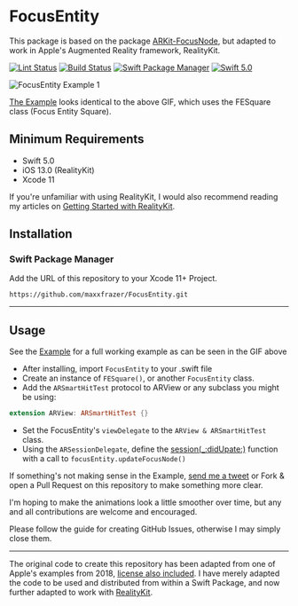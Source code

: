 # FocusEntity

This package is based on the package [ARKit-FocusNode](https://github.com/maxxfrazer/ARKit-FocusNode), but adapted to work in Apple's Augmented Reality framework, RealityKit.

[![Lint Status](https://github.com/maxxfrazer/FocusEntity/workflows/swiftlint/badge.svg)](https://github.com/maxxfrazer/FocusEntity/actions)
[![Build Status](https://github.com/maxxfrazer/FocusEntity/workflows/build/badge.svg)](https://github.com/maxxfrazer/FocusEntity/actions)
[![Swift Package Manager](https://img.shields.io/badge/Swift_Package_Manager-v0.1-orange.svg?style=flat)](https://github.com/apple/swift-package-manager)
[![Swift 5.0](https://img.shields.io/badge/Swift-5.0-orange.svg?style=flat)](https://swift.org/)

![FocusEntity Example 1](media/FocusEntity-Example1.gif)

[The Example](./Example-RealityKit) looks identical to the above GIF, which uses the FESquare class (Focus Entity Square).

## Minimum Requirements
  - Swift 5.0
  - iOS 13.0 (RealityKit)
  - Xcode 11

If you're unfamiliar with using RealityKit, I would also recommend reading my articles on [Getting Started with RealityKit](https://medium.com/@maxxfrazer/getting-started-with-realitykit-3b401d6f6f).

## Installation

### Swift Package Manager

Add the URL of this repository to your Xcode 11+ Project.

`https://github.com/maxxfrazer/FocusEntity.git`

---
## Usage

See the [Example](./Example-RealityKit) for a full working example as can be seen in the GIF above

- After installing, import `FocusEntity` to your .swift file
- Create an instance of `FESquare()`, or another `FocusEntity` class.
- Add the `ARSmartHitTest` protocol to ARView or any subclass you might be using:
```swift
extension ARView: ARSmartHitTest {}
```
- Set the  FocusEntity's `viewDelegate` to the `ARView & ARSmartHitTest` class.
- Using the `ARSessionDelegate`, define the [session(_:didUpate:)](https://developer.apple.com/documentation/arkit/arsessiondelegate/2865611-session) function with a call to `focusEntity.updateFocusNode()`


If something's not making sense in the Example, [send me a tweet](https://twitter.com/maxxfrazer) or Fork & open a Pull Request on this repository to make something more clear.

I'm hoping to make the animations look a little smoother over time, but any and all contributions are welcome and encouraged.

Please follow the guide for creating GitHub Issues, otherwise I may simply close them.

---

The original code to create this repository has been adapted from one of Apple's examples from 2018, [license also included](LICENSE.origin). I have merely adapted the code to be used and distributed from within a Swift Package, and now further adapted to work with [RealityKit](https://developer.apple.com/documentation/realitykit).
